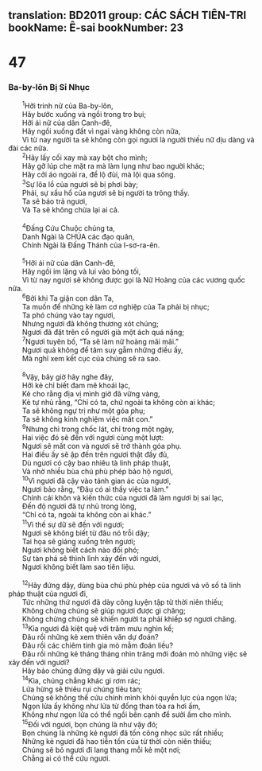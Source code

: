 translation: BD2011
group: CÁC SÁCH TIÊN-TRI
bookName: Ê-sai 
bookNumber: 23
-------

<div class="title"><h1>47</h1><h3>Ba-by-lôn Bị Sỉ Nhục</h3></div>
<span class="verse es_47_1">  <sup>1</sup>Hỡi trinh nữ của Ba-by-lôn,<br/>  Hãy bước xuống và ngồi trong tro bụi;<br/>  Hỡi ái nữ của dân Canh-đê,<br/>  Hãy ngồi xuống đất vì ngai vàng không còn nữa,<br/>  Vì từ nay người ta sẽ không còn gọi ngươi là người thiếu nữ dịu dàng và đài các nữa.<br/></span>
<span class="verse es_47_2">  <sup>2</sup>Hãy lấy cối xay mà xay bột cho mình;<br/>  Hãy gỡ lúp che mặt ra mà làm lụng như bao người khác;<br/>  Hãy cởi áo ngoài ra, để lộ đùi, mà lội qua sông.<br/></span>
<span class="verse es_47_3">  <sup>3</sup>Sự lõa lồ của ngươi sẽ bị phơi bày;<br/>  Phải, sự xấu hổ của ngươi sẽ bị người ta trông thấy.<br/>  Ta sẽ báo trả ngươi,<br/>  Và Ta sẽ không chừa lại ai cả.<br/><br/></span>
<span class="verse es_47_4">  <sup>4</sup>Ðấng Cứu Chuộc chúng ta,<br/>  Danh Ngài là CHÚA các đạo quân,<br/>  Chính Ngài là Ðấng Thánh của I-sơ-ra-ên.<br/><br/></span>
<span class="verse es_47_5">  <sup>5</sup>Hỡi ái nữ của dân Canh-đê,<br/>  Hãy ngồi im lặng và lui vào bóng tối,<br/>  Vì từ nay ngươi sẽ không được gọi là Nữ Hoàng của các vương quốc nữa.<br/></span>
<span class="verse es_47_6">  <sup>6</sup>Bởi khi Ta giận con dân Ta,<br/>  Ta muốn để những kẻ làm cơ nghiệp của Ta phải bị nhục;<br/>  Ta phó chúng vào tay ngươi,<br/>  Nhưng ngươi đã không thương xót chúng;<br/>  Ngươi đã đặt trên cổ người già một ách quá nặng;<br/></span>
<span class="verse es_47_7">  <sup>7</sup>Ngươi tuyên bố, “Ta sẽ làm nữ hoàng mãi mãi.” <br/>  Ngươi quả không để tâm suy gẫm những điều ấy,<br/>  Mà nghĩ xem kết cục của chúng sẽ ra sao.<br/><br/></span>
<span class="verse es_47_8">  <sup>8</sup>Vậy, bây giờ hãy nghe đây,<br/>  Hỡi kẻ chỉ biết đam mê khoái lạc,<br/>  Kẻ cho rằng địa vị mình giờ đã vững vàng,<br/>  Kẻ tự nhủ rằng, “Chỉ có ta, chứ ngoài ta không còn ai khác;<br/>  Ta sẽ không ngự trị như một góa phụ;<br/>  Ta sẽ không kinh nghiệm việc mất con.”<br/></span>
<span class="verse es_47_9">  <sup>9</sup>Nhưng chỉ trong chốc lát, chỉ trong một ngày,<br/>  Hai việc đó sẽ đến với ngươi cùng một lượt: <br/>  Ngươi sẽ mất con và ngươi sẽ trở thành góa phụ.<br/>  Hai điều ấy sẽ ập đến trên ngươi thật đầy đủ, <br/>  Dù ngươi có cậy bao nhiêu tà linh pháp thuật,<br/>  Và nhờ nhiều bùa chú phù phép bảo hộ ngươi,<br/></span>
<span class="verse es_47_10">  <sup>10</sup>Vì ngươi đã cậy vào tánh gian ác của ngươi,<br/>  Ngươi bảo rằng, “Ðâu có ai thấy việc ta làm.” <br/>  Chính cái khôn và kiến thức của ngươi đã làm ngươi bị sai lạc,<br/>  Ðến độ ngươi đã tự nhủ trong lòng,<br/>  “Chỉ có ta, ngoài ta không còn ai khác.”<br/></span>
<span class="verse es_47_11">  <sup>11</sup>Vì thế sự dữ sẽ đến với ngươi;<br/>  Ngươi sẽ không biết từ đâu nó trỗi dậy;<br/>  Tai họa sẽ giáng xuống trên ngươi;<br/>  Ngươi không biết cách nào đối phó;<br/>  Sự tàn phá sẽ thình lình xảy đến với ngươi,<br/>  Ngươi không biết làm sao tiên liệu.<br/><br/></span>
<span class="verse es_47_12">  <sup>12</sup>Hãy đứng dậy, dùng bùa chú phù phép của ngươi và vô số tà linh pháp thuật của ngươi đi,<br/>  Tức những thứ ngươi đã dày công luyện tập từ thời niên thiếu;<br/>  Không chừng chúng sẽ giúp ngươi được gì chăng;<br/>  Không chừng chúng sẽ khiến người ta phải khiếp sợ ngươi chăng.<br/></span>
<span class="verse es_47_13">  <sup>13</sup>Kìa ngươi đã kiệt quệ với trăm mưu nghìn kế;<br/>  Ðâu rồi những kẻ xem thiên văn dự đoán?<br/>  Ðâu rồi các chiêm tinh gia mò mẫm đoán liều?<br/>  Ðâu rồi những kẻ tháng tháng nhìn trăng mới đoán mò những việc sẽ xảy đến với ngươi?<br/>  Hãy bảo chúng đứng dậy và giải cứu ngươi.<br/></span>
<span class="verse es_47_14">  <sup>14</sup>Kìa, chúng chẳng khác gì rơm rác;<br/>  Lửa hừng sẽ thiêu rụi chúng tiêu tan;<br/>  Chúng sẽ không thể cứu chính mình khỏi quyền lực của ngọn lửa;<br/>  Ngọn lửa ấy không như lửa từ đống than tỏa ra hơi ấm,<br/>  Không như ngọn lửa có thể ngồi bên cạnh để sưởi ấm cho mình.<br/></span>
<span class="verse es_47_15">  <sup>15</sup>Ðối với ngươi, bọn chúng là như vậy đó;<br/>  Bọn chúng là những kẻ ngươi đã tốn công nhọc sức rất nhiều;<br/>  Những kẻ ngươi đã hao tiền tốn của từ thời còn niên thiếu;<br/>  Chúng sẽ bỏ ngươi đi lang thang mỗi kẻ một nơi;<br/>  Chẳng ai có thể cứu ngươi.<br/></span>
